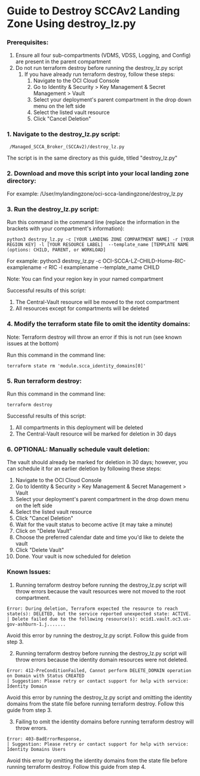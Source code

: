 # Guide to Destroy SCCAv2 Landing Zone Using destroy_lz.py

### Prerequisites:
1. Ensure all four sub-compartments (VDMS, VDSS, Logging, and Config) are present in the parent compartment
2. Do not run terraform destroy before running the destroy_lz.py script
   1. If you have already run terraform destroy, follow these steps:
      1) Navigate to the OCI Cloud Console
      2) Go to Identity & Security > Key Management & Secret Management > Vault
      3) Select your deployment's parent compartment in the drop down menu on the left side
      4) Select the listed vault resource
      5) Click "Cancel Deletion"

### 1.	Navigate to the destroy_lz.py script:
     /Managed_SCCA_Broker_(SCCAv2)/destroy_lz.py
The script is in the same directory as this guide, titled "destroy_lz.py"

### 2.	Download and move this script into your local landing zone directory:
For example: /User/mylandingzone/oci-scca-landingzone/destroy_lz.py

### 3.	Run the destroy_lz.py script:
Run this command in the command line (replace the information in the brackets with your compartment's information):

```text
python3 destroy_lz.py -c [YOUR LANDING ZONE COMPARTMENT NAME] -r [YOUR REGION KEY] -l [YOUR RESOURCE LABEL]  --template_name [TEMPLATE NAME (options: CHILD, PARENT, or WORKLOAD]
```
For example: python3 destroy_lz.py -c OCI-SCCA-LZ-CHILD-Home-RIC-examplename -r RIC -l examplename --template_name CHILD

Note: You can find your region key in your named compartment

Successful results of this script:
1. The Central-Vault resource will be moved to the root compartment
2. All resources except for compartments will be deleted

### 4. Modify the terraform state file to omit the identity domains:
Note: Terraform destroy will throw an error if this is not run (see known issues at the bottom)

Run this command in the command line:
```text
terraform state rm 'module.scca_identity_domains[0]'
```

### 5.	Run terraform destroy:
Run this command in the command line:
```text
terraform destroy
```
Successful results of this script:

1. All compartments in this deployment will be deleted
2. The Central-Vault resource will be marked for deletion in 30 days

### 6.	OPTIONAL: Manually schedule vault deletion:
The vault should already be marked for deletion in 30 days; however, 
you can schedule it for an earlier deletion by following these steps:

1) Navigate to the OCI Cloud Console
2) Go to Identity & Security > Key Management & Secret Management > Vault
3) Select your deployment's parent compartment in the drop down menu on the left side
4) Select the listed vault resource
5) Click "Cancel Deletion"
6) Wait for the vault status to become active (it may take a minute)
7) Click on "Delete Vault"
8) Choose the preferred calendar date and time you'd like to delete the vault
9) Click "Delete Vault"
10) Done. Your vault is now scheduled for deletion

###	Known Issues:

1. Running terraform destroy before running the destroy_lz.py script will throw errors because the vault resources were not moved to the root compartment.
```text
Error: During deletion, Terraform expected the resource to reach state(s): DELETED, but the service reported unexpected state: ACTIVE.
│ Delete failed due to the following resource(s): ocid1.vault.oc3.us-gov-ashburn-1.j.......
```
Avoid this error by running the destroy_lz.py script. Follow this guide from step 3.

2. Running terraform destroy before running the destroy_lz.py script will throw errors because the identity domain resources were not deleted.
```text
Error: 412-PreConditionFailed, Cannot perform DELETE_DOMAIN operation on Domain with Status CREATED
│ Suggestion: Please retry or contact support for help with service: Identity Domain
```
Avoid this error by running the destroy_lz.py script and omitting the identity domains from the state file before running terraform destroy. Follow this guide from step 3.

3. Failing to omit the identity domains before running terraform destroy will throw errors.
```text
Error: 403-BadErrorResponse,
│ Suggestion: Please retry or contact support for help with service: Identity Domains Users
   ```
Avoid this error by omitting the identity domains from the state file before running terraform destroy. Follow this guide from step 4.
